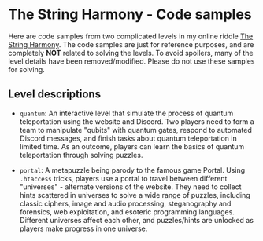 # The String Harmony - Code samples

Here are code samples from two complicated levels in my online riddle
[The String Harmony](https://thestringharmony.com/). The code samples are just
for reference purposes, and are completely **NOT** related to solving the levels.
To avoid spoilers, many of the level details have been removed/modified.
Please do not use these samples for solving.

## Level descriptions

- `quantum`: An interactive level that simulate the process of quantum teleportation
using the website and Discord. Two players need to form a team to manipulate "qubits"
with quantum gates, respond to automated Discord messages,
and finish tasks about quantum teleportation in limited time. As an outcome,
players can learn the basics of quantum teleportation through solving puzzles.

- `portal`: A metapuzzle being parody to the famous game Portal. Using `.htaccess` tricks,
players use a portal to travel between different "universes" - alternate versions of the website.
They need to collect hints scattered in universes to solve a wide range of puzzles, including
classic ciphers, image and audio processing, steganography and forensics, web exploitation, and
esoteric programming languages. Different universes affect each other,
and puzzles/hints are unlocked as players make progress in one universe.